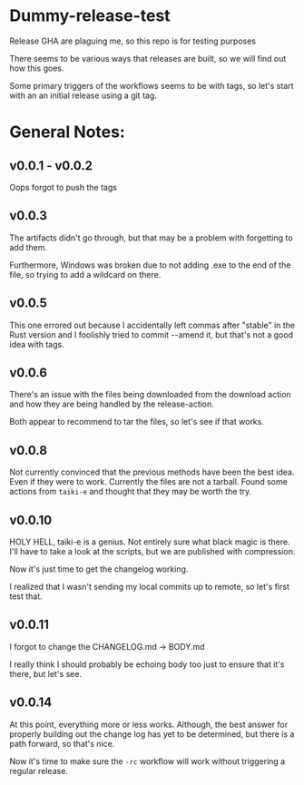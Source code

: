 # Dummy-release-test
Release GHA are plaguing me, so this repo is for testing purposes

There seems to be various ways that releases are built, so we will find
out how this goes.

Some primary triggers of the workflows seems to be with tags, so let's
start with an an initial release using a git tag.

# General Notes:

## v0.0.1 - v0.0.2

Oops forgot to push the tags

## v0.0.3

The artifacts didn't go through, but that may be a problem with forgetting to add them.

Furthermore, Windows was broken due to not adding .exe to the end of the file, so trying
to add a wildcard on there.

## v0.0.5

This one errored out because I accidentally left commas after "stable" in the Rust version
and I foolishly tried to commit --amend it, but that's not a good idea with tags.

## v0.0.6

There's an issue with the files being downloaded from the download action and how they are
being handled by the release-action.

Both appear to recommend to tar the files, so let's see if that works.

## v0.0.8

Not currently convinced that the previous methods have been the best
idea. Even if they were to work. Currently the files are not a tarball.
Found some actions from `taiki-e` and thought that they may be worth the
try.

## v0.0.10

HOLY HELL, taiki-e is a genius. Not entirely sure what black magic is
there. I'll have to take a look at the scripts, but we are published
with compression.

Now it's just time to get the changelog working.

I realized that I wasn't sending my local commits up to remote, so let's
first test that.

## v0.0.11

I forgot to change the CHANGELOG.md -> BODY.md

I really think I should probably be echoing body too just to ensure that
it's there, but let's see.

## v0.0.14

At this point, everything more or less works. Although, the best answer
for properly building out the change log has yet to be determined, but
there is a path forward, so that's nice.

Now it's time to make sure the `-rc` workflow will work without
triggering a regular release.
